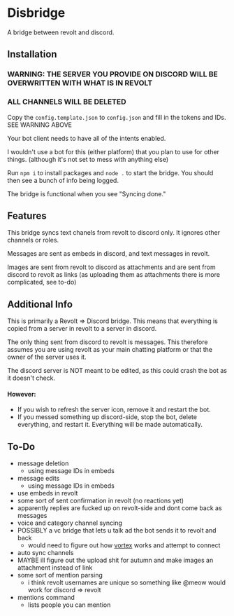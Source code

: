 # Disbridge

A bridge between revolt and discord.

## Installation

### **WARNING: THE SERVER YOU PROVIDE ON DISCORD WILL BE OVERWRITTEN WITH WHAT IS IN REVOLT**

### **ALL CHANNELS WILL BE DELETED**

Copy the `config.template.json` to `config.json` and fill in the tokens and IDs. SEE WARNING ABOVE

Your bot client needs to have all of the intents enabled.

I wouldn't use a bot for this (either platform) that you plan to use for other things. (although it's not set to mess with anything else)

Run `npm i` to install packages and `node .` to start the bridge. You should then see a bunch of info being logged.

The bridge is functional when you see "Syncing done."

## Features

This bridge syncs text chanels from revolt to discord only. It ignores other channels or roles.

Messages are sent as embeds in discord, and text messages in revolt.

Images are sent from revolt to discord as attachments and are sent from discord to revolt as links (as uploading them as attachments there is more complicated, see to-do)

## Additional Info

This is primarily a Revolt => Discord bridge. This means that everything is copied from a server in revolt to a server in discord.

The only thing sent from discord to revolt is messages. This therefore assumes you are using revolt as your main chatting platform or that the owner of the server uses it.

The discord server is NOT meant to be edited, as this could crash the bot as it doesn't check.

#### However:

- If you wish to refresh the server icon, remove it and restart the bot.
- If you messed something up discord-side, stop the bot, delete everything, and restart it. Everything will be made automatically.

## To-Do

- message deletion
  - using message IDs in embeds
- message edits
  - using message IDs in embeds
- use embeds in revolt
- some sort of sent confirmation in revolt (no reactions yet)
- apparently replies are fucked up on revolt-side and dont come back as messages
- voice and category channel syncing
- POSSIBLY a vc bridge that lets u talk ad the bot sends it to revolt and back
  - would need to figure out how [vortex](https://github.com/revoltchat/vortex) works and attempt to connect
- auto sync channels
- MAYBE ill figure out the upload shit for autumn and make images an attachment instead of link
- some sort of mention parsing
  - i think revolt usernames are unique so something like @meow would work for discord => revolt
- mentions command
  - lists people you can mention
